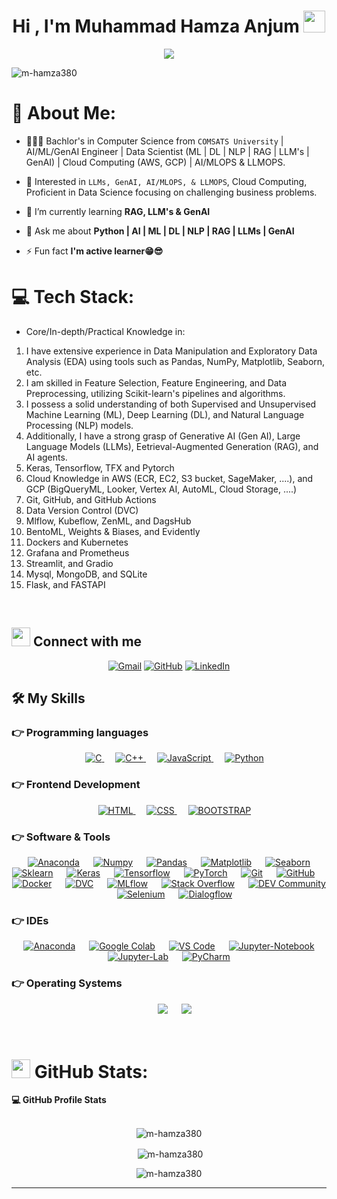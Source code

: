
<h1 align="center">Hi , I'm Muhammad Hamza Anjum <img src="https://media.giphy.com/media/hvRJCLFzcasrR4ia7z/giphy.gif" width="35"></h1>
<p align="center">
  <a href="https://github.com/M-Hamza380"><img src="https://readme-typing-svg.herokuapp.com?lines=AI/ML/GenAI+Engineer;%20%20Data%20Scientist%20(ML,%20DL,%20NLP,%20RAG,%20LLMs,%20GenAI);%20Cloud+Computing%20(AWS,%20GCP);%20AI/MLOPS,%20LLMOPS;Always%20learning%20new%20things&center=true&width=500&height=50"></a>
</p>

<p align="left"> <img src="https://komarev.com/ghpvc/?username=m-hamza380&label=Profile%20views&color=0e75b6&style=flat" alt="m-hamza380"/></p>

# 💫 About Me:

- 👨🏻‍🎓 Bachlor's in Computer Science from `COMSATS University` | AI/ML/GenAI Engineer | Data Scientist (ML | DL | NLP | RAG | LLM's | GenAI) | Cloud Computing (AWS, GCP) | AI/MLOPS & LLMOPS.

- 🧐 Interested in `LLMs, GenAI, AI/MLOPS, & LLMOPS`, Cloud Computing, Proficient in Data Science focusing on challenging business problems.

- 🌱 I’m currently learning **RAG, LLM's & GenAI**

- 💬 Ask me about **Python | AI | ML | DL | NLP | RAG | LLMs | GenAI**

- ⚡ Fun fact **I'm active learner😁😎**


# 💻 Tech Stack:

- Core/In-depth/Practical Knowledge in:

1) I have extensive experience in Data Manipulation and Exploratory Data Analysis (EDA) using tools such as Pandas, NumPy, Matplotlib, Seaborn, etc.
2) I am skilled in Feature Selection, Feature Engineering, and Data Preprocessing, utilizing Scikit-learn's pipelines and algorithms.
3) I possess a solid understanding of both Supervised and Unsupervised Machine Learning (ML), Deep Learning (DL), and Natural Language Processing (NLP) models.
4) Additionally, I have a strong grasp of Generative AI (Gen AI), Large Language Models (LLMs), Eetrieval-Augmented Generation (RAG), and AI agents.
5) Keras, Tensorflow, TFX and Pytorch
6) Cloud Knowledge in AWS (ECR, EC2, S3 bucket, SageMaker, ....), and GCP (BigQueryML, Looker, Vertex AI, AutoML, Cloud Storage, ....)
7) Git, GitHub, and GitHub Actions 
8) Data Version Control (DVC)
9) Mlflow, Kubeflow, ZenML, and DagsHub
10) BentoML, Weights & Biases, and Evidently
11) Dockers and Kubernetes
12) Grafana and Prometheus
13) Streamlit, and Gradio
14) Mysql, MongoDB, and SQLite
15) Flask, and FASTAPI

</br>

## <img src="https://media.giphy.com/media/iY8CRBdQXODJSCERIr/giphy.gif" width="30px"> Connect with me
<p align="center">
	<a href="mailto:hamza.anjum380@gmail.com"><img img src="https://img.shields.io/badge/Gmail-%23EA4335.svg?style=plastic&logo=gmail&logoColor=white" alt="Gmail"/></a>
	<a href="https://github.com/M-Hamza380"><img src="https://img.shields.io/badge/Github-%23181717.svg?style=plastic&logo=github&logoColor=#181717" alt="GitHub"/></a>
	<a href="https://www.linkedin.com/in/m-hamza380/"><img src="https://img.shields.io/badge/LinkedIn-%230A66C2.svg?style=plastic&logo=linkedin&logoColor=#0A66C2" alt="LinkedIn"/></a>
</p>

## 🛠️ My Skills

### 👉 Programming languages

<p align="center"> 
  &emsp; 
  <a href="https://www.cprogramming.com/" target="_blank"> 
    <img alt="C" src="https://img.shields.io/badge/C%20-%232370ED.svg?style=plastic&logo=c&logoColor=white">
  </a> 
  &emsp;
  <a href="https://www.w3schools.com/cpp/" target="_blank"> 
    <img alt="C++" src="https://img.shields.io/badge/C++%20-%2300599C.svg?style=plastic&logo=c%2B%2B&logoColor=white">
  </a> 
  &emsp;
  <a href="https://developer.mozilla.org/en-US/docs/Web/JavaScript" target="_blank"> 
     <img alt="JavaScript" src="https://img.shields.io/badge/JavaScript%20-%23F7DF1E.svg?style=plastic&logo=javascript&logoColor=white">
   </a>
  &emsp;
   <a href="https://www.python.org" target="_blank">
    <img alt="Python" src="https://img.shields.io/badge/Python%20-0277BD?style=plastic&logo=python&logoColor=white">
  </a>
</p>

### 👉 Frontend Development
<p align="center"> 
  &emsp; 
  <a href="https://www.w3.org/html/" target="_blank"> 
   <img alt="HTML" src="https://img.shields.io/badge/HTML5%20-%23E34F26.svg?style=plastic&logo=html5&logoColor=white">
  </a>   
  &emsp;
  <a href="https://www.w3schools.com/css/" target="_blank">
    <img alt="CSS" src="https://img.shields.io/badge/CSS%20-%231572B6.svg?style=plastic&logo=css3&logoColor=white">
  </a> 
  &emsp;
  <a href="https://www.w3schools.com/css/" target="_blank">
    <img alt="BOOTSTRAP" src="https://img.shields.io/badge/BOOTSTRAP%20-%238511FA.svg?style=plastic&logo=bootstrap&logoColor=white">
  </a>
</p>

 ### 👉 Software & Tools
 
<p align="center">
  &emsp;
    <a href="#"><img alt="Anaconda" src="https://img.shields.io/badge/Anaconda%20-%2343B02A.svg?style=plastic&logo=Anaconda&logoColor=white"></a>
  &emsp;
    <a href="#"><img alt="Numpy" src="https://img.shields.io/badge/Numpy%20-%2334A853.svg?style=plastic&logo=Numpy&logoColor=white"></a>
  &emsp;
    <a href="#"><img alt="Pandas" src="https://img.shields.io/badge/Pandas%20-%2343B02A.svg?style=plastic&logo=Pandas&logoColor=white"></a>
  &emsp;
    <a href="#"><img alt="Matplotlib" src="https://img.shields.io/badge/Matplotlib%20-%2343B02A.svg?style=plastic&logo=Matplotlib&logoColor=white"></a>
  &emsp;
    <a href="#"><img alt="Seaborn" src="https://img.shields.io/badge/Seaborn%20-%2343B02A.svg?style=plastic&logo=Seaborn&logoColor=white"></a>
  &emsp;
    <a href="#"><img alt="Sklearn" src="https://img.shields.io/badge/Sklearn%20-F7931E?style=plastic&logo=Sklearn&logoColor=#F7931E"></a>
  &emsp;
    <a href="#"><img alt="Keras" src="https://img.shields.io/badge/Keras%20-D00000?style=plastic&logo=Keras&logoColor=#D00000"></a>
  &emsp;
    <a href="#"><img alt="Tensorflow" src="https://img.shields.io/badge/Tensorflow%20-FF6F00?style=plastic&logo=Tensorflow&logoColor=white"></a>
  &emsp;
    <a href="#"><img alt="PyTorch" src="https://img.shields.io/badge/PyTorch%20-EE4C2C?style=plastic&logo=PyTorch&logoColor=white"></a>
  &emsp;
    <a href="#"><img alt="Git" src="https://img.shields.io/badge/Git%20-%23F05033.svg?style=plastic&logo=git&logoColor=white"></a>
  &emsp;
    <a href="#"><img alt="GitHub" src="https://img.shields.io/badge/Github-%23181717.svg?style=plastic&logo=github&logoColor=white"></a>
  &emsp;
    <a href="#"><img alt="Docker" src="https://img.shields.io/badge/Docker%20-2496ED?style=plastic&logo=Docker&logoColor=white"></a>
  &emsp;
    <a href="#"><img alt="DVC" src="https://img.shields.io/badge/DVC%20-13ADC7?style=plastic&logo=DVC&logoColor=white"></a>
  &emsp;
    <a href="#"><img alt="MLflow" src="https://img.shields.io/badge/MLflow%20-0194E2?style=plastic&logo=mlflow&logoColor=white"></a>
  &emsp;
    <a href="#"><img alt="Stack Overflow" src="https://img.shields.io/badge/-Stack%20Overflow-FE7A16?style=plastic&logo=stack-overflow&logoColor=white"></a>
  &emsp;
    <a href="#"><img alt="DEV Community" src="https://img.shields.io/badge/Dev.to%20-0A0A0A?style=plastic&logo=devdotto&logoColor=white"></a>
  &emsp;
    <a href="#"><img alt="Selenium" src="https://img.shields.io/badge/Selenium-%2343B02A.svg?&style=plastic&logo=selenium&logoColor=white"></a>
  &emsp;
    <a href="#"><img alt="Dialogflow" src="https://img.shields.io/badge/Dialogflow%20-FF9800?style=plastic&logo=dialogflow&logoColor=white"></a>
</p>

 ### 👉 IDEs
 
<p align="center">
  &emsp;
    <a href="#"><img alt="Anaconda" src="https://img.shields.io/badge/Anaconda%20-%2343B02A.svg?style=plastic&logo=Anaconda&logoColor=white"></a>
  &emsp;
    <a href="#"><img alt="Google Colab" src="https://img.shields.io/badge/Colab%20-F9AB00?style=plastic&logo=googlecolab&color=525252"></a>
  &emsp;
    <a href="#"><img alt="VS Code" src="https://img.shields.io/badge/Visual%20Studio%20Code-0078d7.svg?style=plastic&logo=visual-studio-code&logoColor=white"></a>
  &emsp;
    <a href="#"><img alt="Jupyter-Notebook" src="https://img.shields.io/badge/Jupyter-Notebook-%23000000.svg?style=plastic&logo=Jupyter-Notebook&logoColor=white" /></a>
  &emsp;
    <a href="#"><img alt="Jupyter-Lab" src="https://img.shields.io/badge/Jupyter-Lab-%2366595C.svg?&style=plastic&logo=Jupyter-Lab&logoColor=white" /></a>
  &emsp;
    <a href="#"><img alt="PyCharm" src="https://img.shields.io/badge/PyCharm%20ide-%232C2255.svg?&style=plastic&logo=PyCharm%20ide&logoColor=white" /></a>
</p>

 ### 👉 Operating Systems
 
<p align="center">
  &emsp;
    <a href="#"><img src="https://img.shields.io/badge/Linux-FCC624?style=plastic&logo=linux&logoColor=black"></a>
  &emsp;
    <a href="#"><img src="https://img.shields.io/badge/Windows-0078D6?style=plastic&logo=windows&logoColor=white"></a>

</p>

<br/>

# <img src="https://media.giphy.com/media/iY8CRBdQXODJSCERIr/giphy.gif" width="30px"> GitHub Stats:

  <summary><b>💻 GitHub Profile Stats</b></summary>
  <br/>

<p align="center"><img align="center" src="https://github-readme-stats.vercel.app/api/top-langs?username=m-hamza380&show_icons=true&locale=en&layout=compact" alt="m-hamza380" /></p>

<p align="center">&nbsp;<img align="center" src="https://github-readme-stats.vercel.app/api?username=m-hamza380&show_icons=true&locale=en" alt="m-hamza380" /></p>

<p align="center"><img align="center" src="https://github-readme-streak-stats.herokuapp.com/?user=m-hamza380&" alt="m-hamza380" /></p>

----
